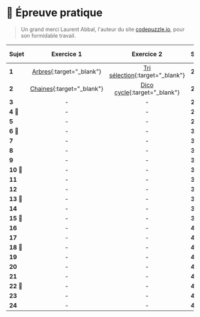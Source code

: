 # 📝 Épreuve pratique
> Un grand merci Laurent Abbal, l'auteur du site [codepuzzle.io](https://www.codepuzzle.io), pour son formidable travail.  
  
| Sujet | Exercice 1 | Exercice 2 | Sujet | Exercice 1 | Exercice 2 |
|:-----|:----------:|:----------:|:-----|:----------:|:----------:|
| **1**     | [Arbres](https://www.codepuzzle.io/DH83G){:target="_blank"}  | [Tri sélection](https://www.codepuzzle.io/DH83G){:target="_blank"} | **25 🎯** | - | - |
| **2**     | [Chaines](https://www.codepuzzle.io/DSXPQ){:target="_blank"} | [Dico cycle](https://www.codepuzzle.io/DYZWR){:target="_blank"}    | **26** | - | - |
| **3**     | -               | -            | **27** | - | - |
| **4 🎯**     | -               | -         | **28 🎯** | - | - |
| **5**     | -               | -            | **29 🎯** | - | - |
| **6 🎯**      | -               | -        | **30** | - | - |
| **7**     | -               | -            | **31** | - | - |
| **8**     | -               | -            | **32 🎯** | - | - |
| **9**     | -               | -            | **33** | - | - |
| **10 🎯**    | -               | -         | **34 🎯** | - | - |
| **11**    | -               | -            | **35** | - | - |
| **12**    | -               | -            | **36** | - | - |
| **13 🎯**    | -               | -         | **37** | - | - |
| **14**     | -               | -           | **38 🎯** | - | - |
| **15 🎯**    | -               | -         | **39 🎯** | - | - |
| **16**   | -               | -             | **40** | - | - |
| **17**     | -               | -           | **41** | - | - |
| **18 🎯**     | -               | -        | **42** | - | - |
| **19**    | -               | -            | **43** | - | - |
| **20**    | -               | -            | **44 🎯** | - | - |
| **21**    | -               | -            | **45** | - | - |
| **22 🎯**    | -               | -         | **46** | - | - |
| **23**    | -               | -            | **47** | - | - |
| **24**    | -               | -            | **48** | - | - |



<!--
- ### [Épreuve pratique niveau première - Facile (1-9)](https://notebook.basthon.fr/?from=https://raw.githubusercontent.com/abrugiere/tnsi/main/_ressources/6.1_prat11.ipynb){:target="_blank"}  

- ### [Épreuve pratique niveau première - Intermédiaire (10-17)](https://notebook.basthon.fr/?from=https://raw.githubusercontent.com/abrugiere/tnsi/main/_ressources/6.2_prat12.ipynb){:target="_blank"}  
- ### [Épreuve pratique niveau première - Confirmé (18-)](https://notebook.basthon.fr/?from=https://raw.githubusercontent.com/abrugiere/tnsi/main/_ressources/6.3_prat13.ipynb){:target="_blank"}  

- ### [Épreuve pratique niveau terminale - Facile](https://notebook.basthon.fr/?from=https://raw.githubusercontent.com/abrugiere/tnsi/main/_ressources/6.4_pratT1.ipynb){:target="_blank"}  
- ### [Épreuve pratique niveau terminale - Intermédiaire](https://notebook.basthon.fr/?from=https://raw.githubusercontent.com/abrugiere/tnsi/main/_ressources/6.5_pratT2.ipynb){:target="_blank"}  
- ### [Épreuve pratique niveau terminale - Confirmé](https://notebook.basthon.fr/?from=https://raw.githubusercontent.com/abrugiere/tnsi/main/_ressources/6.6_pratT3.ipynb){:target="_blank"}  

- ### [L'essentiel de ce qu'il faut savoir et savoir faire](https://notebook.basthon.fr/?from=https://raw.githubusercontent.com/abrugiere/tnsi/main/_ressources/6.7_essentiel.ipynb){:target="_blank"}  




-->
